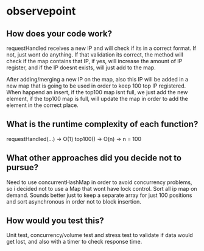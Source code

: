 # observepoint

## How does your code work?

requestHandled receives a new IP and will check if its in a correct format. If not, just wont do anything. If that validation its correct, the method will check if the map contains that IP, if yes, will increase the amount of IP register, and if the IP doesnt exists, will just add to the map.

After adding/merging a new IP on the map, also this IP will be added in a new map that is going to be used in order to keep 100 top IP registered. When happend an insert, if the top100 map isnt full, we just add the new element, if the top100 map is full, will update the map in order to add the element in the correct place.


## What is the runtime complexity of each function?

requestHandled(...)  -> O(1) 
top100() -> O(n) -> n = 100

## What other approaches did you decide not to pursue?
Need to use concurrentHashMap in order to avoid concurrency problems, so i decided not to use a Map that wont have lock control.
Sort all ip map on demand. Sounds better just to keep a separate array for just 100 positions and sort asynchronous in order not to block insertion.

## How would you test this?
Unit test, concurrency/volume test and stress test  to validate if data would get lost, and also with a timer to check response time.

